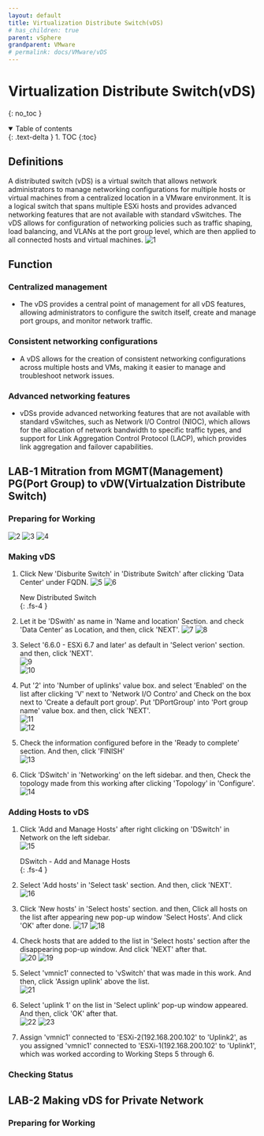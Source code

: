 ```yaml
---
layout: default
title: Virtualization Distribute Switch(vDS)
# has_children: true
parent: vSphere
grandparent: VMware
# permalink: docs/VMware/vDS
---
```


# Virtualization Distribute Switch(vDS)

{: no_toc }

<details open markdown="block">  
  <summary>
    Table of contents
  </summary>
  {: .text-delta }
1. TOC  
{:toc}
</details>

## Definitions

A distributed switch (vDS) is a virtual switch that allows network administrators to manage networking configurations for multiple hosts or virtual machines from a centralized location in a VMware environment. It is a logical switch that spans multiple ESXi hosts and provides advanced networking features that are not available with standard vSwitches. The vDS allows for configuration of networking policies such as traffic shaping, load balancing, and VLANs at the port group level, which are then applied to all connected hosts and virtual machines.
![1](/docs/VMware/vDS/1.png)

## Function

### Centralized management

* The vDS provides a central point of management for all vDS features, allowing administrators to configure the switch itself, create and manage port groups, and monitor network traffic.

### Consistent networking configurations  

* A vDS allows for the creation of consistent networking configurations across multiple hosts and VMs, making it easier to manage and troubleshoot network issues.

### Advanced networking features  

* vDSs provide advanced networking features that are not available with standard vSwitches, such as Network I/O Control (NIOC), which allows for the allocation of network bandwidth to specific traffic types, and support for Link Aggregation Control Protocol (LACP), which provides link aggregation and failover capabilities.  

## LAB-1 Mitration from MGMT(Management) PG(Port Group) to vDW(Virtualzation Distribute Switch)

### Preparing for Working  

![2](/docs/VMware/vDS/2.png)
![3](/docs/VMware/vDS/3.png)
![4](/docs/VMware/vDS/4.png)

### Making vDS  

1. Click New 'Disburite Switch' in 'Distribute Switch' after clicking 'Data Center' under FQDN.
![5](/docs/VMware/vDS/5.png)
![6](/docs/VMware/vDS/6.png)

    New Distributed Switch  
    {: .fs-4 }  
2. Let it be 'DSwith' as name in 'Name and location' Section. and check 'Data Center' as Location, and then, click 'NEXT'.
![7](/docs/VMware/vDS/7.png)
![8](/docs/VMware/vDS/8.png)

3. Select '6.6.0 - ESXi 6.7 and later' as default in 'Select verion' section. and then, click 'NEXT'.  
![9](/docs/VMware/vDS/9.png)  
![10](/docs/VMware/vDS/10.png)  

4. Put '2' into 'Number of uplinks' value box. and select 'Enabled' on the list after clicking 'V' next to 'Network I/O Contro' and Check on the box next to 'Create a default port group'. Put 'DPortGroup' into 'Port group name' value box. and then, click 'NEXT'.  
![11](/docs/VMware/vDS/11.png)  
![12](/docs/VMware/vDS/12.png)  

5. Check the information configured before in the 'Ready to complete' section. And then, click 'FINISH'  
![13](/docs/VMware/vDS/13.png)

6. Click 'DSwitch' in 'Networking' on the left sidebar. and then, Check the topology made from this working after clicking 'Topology' in 'Configure'.  
![14](/docs/VMware/vDS/14.png)

### Adding Hosts to vDS

1. Click 'Add and Manage Hosts' after right clicking on 'DSwitch' in Network on the left sidebar.  
![15](/docs/VMware/vDS/15.png)

    DSwitch - Add and Manage Hosts  
    {: .fs-4 }
2. Select 'Add hosts' in 'Select task' section. And then, click 'NEXT'.  
![16](/docs/VMware/vDS/16.png)

3. Click 'New hosts' in 'Select hosts' section. and then, Click all hosts on the list after appearing new pop-up window 'Select Hosts'. And click 'OK' after done.
![17](/docs/VMware/vDS/17.png)
![18](/docs/VMware/vDS/18.png)

4. Check hosts that are added to the list in 'Select hosts' section after the disappearing pop-up window. And click 'NEXT' after that.  
![20](/docs/VMware/vDS/20.png)
![19](/docs/VMware/vDS/19.png)

5. Select 'vmnic1' connected to 'vSwitch' that was made in this work. And then, click 'Assign uplink' above the list.  
![21](/docs/VMware/vDS/21.png)

6. Select 'uplink 1' on the list in 'Select uplink' pop-up window appeared. And then, click 'OK' after that.  
![22](/docs/VMware/vDS/22.png)
![23](/docs/VMware/vDS/23.png)

7. Assign 'vmnic1' connected to 'ESXi-2(192.168.200.102' to 'Uplink2', as you assigned 'vmnic1' connected to 'ESXi-1(192.168.200.102' to 'Uplink1', which was worked according to Working Steps 5 through 6.  


### Checking Status

## LAB-2 Making vDS for Private Network  

### Preparing for Working  

###
